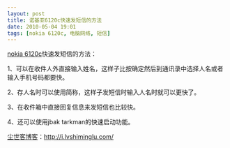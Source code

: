```yaml
---
layout: post
title: 诺基亚6120c快速发短信的方法
date: 2010-05-04 19:01
tags: [nokia 6120c, 电脑网络, 短信]
---
```

<a href="http://i.lvshiminglu.com/tag/nokia-6120c" target="_self">nokia 6120c</a>快速发短信的方法：

1、可以在收件人外直接输入姓名，这样子比按确定然后到通讯录中选择人名或者输入手机号码都要快。

2、存人名时可以使用简称，这样子发短信时输入人名时就可以更快了。

3、在收件箱中直接回复信息来发短信也比较快。

4、还可以使用jbak tarkman的快速启动功能。

<a href="http://i.lvshiminglu.com/">尘世客博客</a>：<a href="http://i.lvshiminglu.com/">http://i.lvshiminglu.com/</a>

